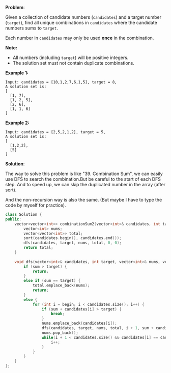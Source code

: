 **Problem**:

Given a collection of candidate numbers (`candidates`) and a target number (`target`), find all unique combinations in `candidates` where the candidate numbers sums to `target`.

Each number in `candidates` may only be used **once** in the combination.

**Note:**

- All numbers (including `target`) will be positive integers.
- The solution set must not contain duplicate combinations.

**Example 1:**

```
Input: candidates = [10,1,2,7,6,1,5], target = 8,
A solution set is:
[
  [1, 7],
  [1, 2, 5],
  [2, 6],
  [1, 1, 6]
]
```

**Example 2:**

```
Input: candidates = [2,5,2,1,2], target = 5,
A solution set is:
[
  [1,2,2],
  [5]
]
```

**Solution**:

The way to solve this problem is like "39. Combination Sum", we can easily use DFS to search the combination.But be careful to the start of each DFS step. And to speed up, we can skip the duplicated number in the array (after sort).

And the non-recursion way is also the same. (But maybe I have to type the code by myself for practice).

```c++
class Solution {
public:
    vector<vector<int>> combinationSum2(vector<int>& candidates, int target) {
        vector<int> nums;
        vector<vector<int>> total;
        sort(candidates.begin(), candidates.end());
        dfs(candidates, target, nums, total, 0, 0);
        return total;
    }
    
    void dfs(vector<int>& candidates, int target, vector<int>& nums, vector<vector<int>>& total, int begin, int sum) {
        if (sum > target) {
            return;
        }
        else if (sum == target) {
            total.emplace_back(nums);
            return;
        }
        else {
            for (int i = begin; i < candidates.size(); i++) {
                if (sum + candidates[i] > target) {
                    break;
                }
                nums.emplace_back(candidates[i]);
                dfs(candidates, target, nums, total, i + 1, sum + candidates[i]);
                nums.pop_back();
                while(i + 1 < candidates.size() && candidates[i] == candidates[i + 1]) {
                    i++;
                }
            }
        }
    }
};
```

